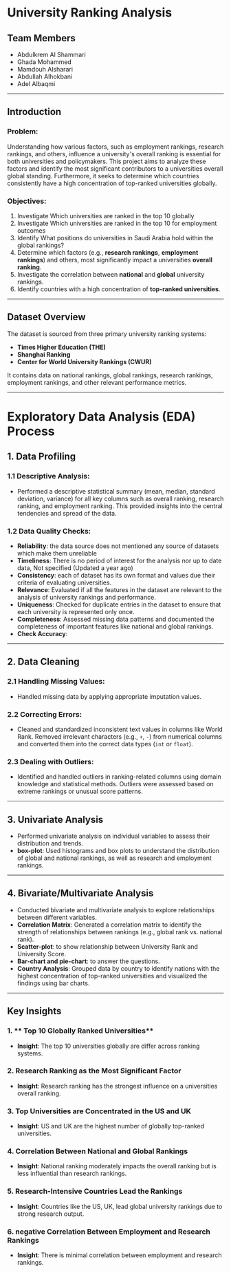 # University Ranking Analysis

## Team Members
- Abdulkrem Al Shammari
- Ghada Mohammed 
- Mamdouh Alsharari
- Abdullah Alhokbani
- Adel Albaqmi

---

## Introduction

### Problem:
Understanding how various factors, such as employment rankings, research rankings, and others, influence a university's overall ranking is essential for both universities and policymakers. This project aims to analyze these factors and identify the most significant contributors to a universities overall global standing. Furthermore, it seeks to determine which countries consistently have a high concentration of top-ranked universities globally.

### Objectives:


1. Investigate Which universities are ranked in the top 10 globally
2. Investigate Which universities are ranked in the top 10 for employment outcomes
3. Identify What positions do universities in Saudi Arabia hold within the global rankings?
4.  Determine which factors (e.g., **research rankings**, **employment rankings**) and others, most significantly impact a universities **overall ranking**.
5. Investigate the correlation between **national** and **global** university rankings.
6. Identify countries with a high concentration of **top-ranked universities**.
---

## Dataset Overview

The dataset is sourced from three primary university ranking systems:
- **Times Higher Education (THE)**
- **Shanghai Ranking**
- **Center for World University Rankings (CWUR)**

It contains data on national rankings, global rankings, research rankings, employment rankings, and other relevant performance metrics.

---

 
 # Exploratory Data Analysis (EDA) Process

## 1. **Data Profiling**

   ### 1.1 **Descriptive Analysis**:
   - Performed a descriptive statistical summary (mean, median, standard deviation, variance) for all key columns such as overall ranking, research ranking, and employment ranking. This provided insights into the central tendencies and spread of the data.

   ### 1.2 **Data Quality Checks**:
   - **Reliability**: the data source does not mentioned any source of datasets which make them unreliable
   - **Timeliness**: There is no period of interest for the analysis nor up to date data, Not specified (Updated a year ago)
   - **Consistency**: each of dataset has its own format and values due their criteria of evaluating universities.
   - **Relevance**: Evaluated if all the features in the dataset are relevant to the analysis of university rankings and performance.
   - **Uniqueness**: Checked for duplicate entries in the dataset to ensure that each university is represented only once.
   - **Completeness**: Assessed missing data patterns and documented the completeness of important features like national and global rankings.
   - **Check Accuracy**: 

---

## 2. **Data Cleaning**

   ### 2.1 **Handling Missing Values**:
   - Handled missing data by applying appropriate imputation values.

   ### 2.2 **Correcting Errors**:
   - Cleaned and standardized inconsistent text values in columns like World Rank. Removed irrelevant characters (e.g., `+`, `-`) from numerical columns and converted them into the correct data types (`int` or `float`).

   ### 2.3 **Dealing with Outliers**:
   - Identified and handled outliers in ranking-related columns using domain knowledge and statistical methods. Outliers were assessed based on extreme rankings or unusual score patterns.

---

## 3. **Univariate Analysis**

   - Performed univariate analysis on individual variables to assess their distribution and trends.
   - **box-plot**: Used histograms and box plots to understand the distribution of global and national rankings, as well as research and employment rankings.
   
---

## 4. **Bivariate/Multivariate Analysis**

   - Conducted bivariate and multivariate analysis to explore relationships between different variables.
   - **Correlation Matrix**: Generated a correlation matrix to identify the strength of relationships between rankings (e.g., global rank vs. national rank).
   - **Scatter-plot**: to show relationship between University Rank and University Score.
   - **Bar-chart and pie-chart**: to answer the questions.
   - **Country Analysis**: Grouped data by country to identify nations with the highest concentration of top-ranked universities and visualized the findings using bar charts.

---

## Key Insights

### 1. ** Top 10 Globally Ranked Universities**
   - **Insight**: The top 10 universities globally are differ across ranking systems.


### 2. **Research Ranking as the Most Significant Factor**
   - **Insight**: Research ranking has the strongest influence on a universities overall ranking.

### 3. **Top Universities are Concentrated in the US and UK**
   - **Insight**: US and UK are the highest number of globally top-ranked universities.
  

### 4. **Correlation Between National and Global Rankings**
   - **Insight**: National ranking moderately impacts the overall ranking but is less influential than research rankings.


### 5. **Research-Intensive Countries Lead the Rankings**
   - **Insight**: Countries like the US, UK,  lead global university rankings due to strong research output.
  

### 6. **negative Correlation Between Employment and Research Rankings**
   - **Insight**: There is minimal correlation between employment and research rankings.

